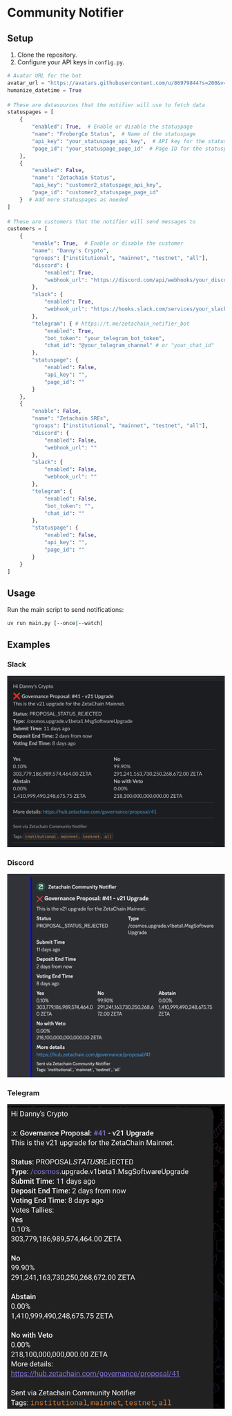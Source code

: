 # Community Notifier

## Setup

1. Clone the repository.
2. Configure your API keys in `config.py`.

~~~python
# Avatar URL for the bot
avatar_url = "https://avatars.githubusercontent.com/u/86979844?s=200&v=4"
humanize_datetime = True

# These are datasources that the notifier will use to fetch data
statuspages = [
    {
        "enabled": True,  # Enable or disable the statuspage
        "name": "FrobergCo Status",  # Name of the statuspage
        "api_key": "your_statuspage_api_key",  # API key for the statuspage
        "page_id": "your_statuspage_page_id"  # Page ID for the statuspage
    },
    {
        "enabled": False,
        "name": "Zetachain Status",
        "api_key": "customer2_statuspage_api_key",
        "page_id": "customer2_statuspage_page_id"
    }  # Add more statuspages as needed
]

# These are customers that the notifier will send messages to
customers = [
    {
        "enable": True,  # Enable or disable the customer
        "name": "Danny's Crypto",
        "groups": ["institutional", "mainnet", "testnet", "all"],
        "discord": {
            "enabled": True,
            "webhook_url": "https://discord.com/api/webhooks/your_discord_webhook_url"
        },
        "slack": {
            "enabled": True,
            "webhook_url": "https://hooks.slack.com/services/your_slack_webhook_url"
        },
        "telegram": { # https://t.me/zetachain_notifier_bot
            "enabled": True,
            "bot_token": "your_telegram_bot_token",
            "chat_id": "@your_telegram_channel" # or "your_chat_id"
        },
        "statuspage": {
            "enabled": False,
            "api_key": "",
            "page_id": ""
        }
    },
    {
        "enable": False,
        "name": "Zetachain SREs",
        "groups": ["institutional", "mainnet", "testnet", "all"],
        "discord": {
            "enabled": False,
            "webhook_url": ""
        },
        "slack": {
            "enabled": False,
            "webhook_url": ""
        },
        "telegram": {
            "enabled": False,
            "bot_token": "",
            "chat_id": ""
        },
        "statuspage": {
            "enabled": False,
            "api_key": "",
            "page_id": ""
        }
    }
]
~~~
## Usage

Run the main script to send notifications:

```sh
uv run main.py [--once|--watch]
```

## Examples

### Slack
![Governance Slack Example](assets/governance_slack.png)

### Discord
![Discord Example](assets/governance_discord.png)

### Telegram
![Telegram Example](assets/governance_telegram.png)

